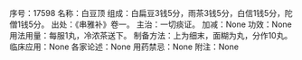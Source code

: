 序号：17598
名称：白豆顶
组成：白扁豆3钱5分，雨茶3钱5分，白信1钱5分，陀僧1钱5分。
出处：《串雅补》卷一。
主治：一切痰证。
加减：None
功效：None
用法用量：每服1丸，冷浓茶送下。
制备方法：上为细末，面糊为丸，分作10丸。
临床应用：None
各家论述：None
用药禁忌：None
附注：None

